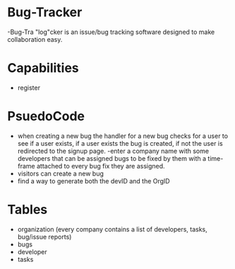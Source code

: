 # Bug-Tracker

-Bug-Tra
	"log"cker is an issue/bug tracking software designed to make collaboration easy.

# Capabilities

- register
# PsuedoCode

- when creating a new bug the handler for a new bug checks for a user to see if a user exists, if a user exists the bug is created, if not the user is redirected to the signup page.
-enter a company name with some developers that can be assigned bugs to be fixed by them with a time-frame attached to    every bug fix they are assigned.
- visitors can create a new bug
- find a way to generate both the devID and the OrgID 

# Tables
- organization (every company contains a list of developers, tasks, bug/issue reports)
- bugs
- developer
- tasks

